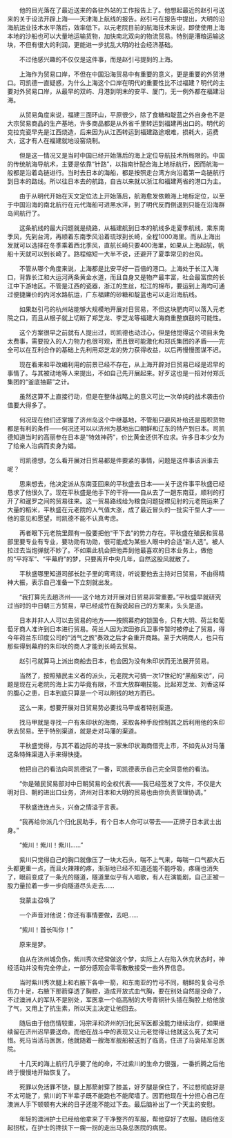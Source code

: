　　他的目光落在了最近送来的各驻外站的工作报告上了。他想起最近的赵引弓送来的关于设法开辟上海——天津海上航线的报告。赵引弓在报告中提出，大明的沿海航运业技术水平落后，效率低下。以元老院目前的航海技术来说，即使使用上海本地的沙船也可以大量地运输货物，加快南北双向的物流贸易。特别是漕粮运输这块，不但有很大的利润，更能进一步扰乱大明的社会经济基础。

　　不过他感兴趣的不仅仅是这件事，而是赵引弓提到的上海。

　　上海作为贸易口岸，不但在中国沿海贸易中有重要的意义，更是重要的外贸港口。司凯德一直疑惑，为什么上海这个口岸在明代的重要性比不过福建？明代的主要对外贸易口岸，从最早的双屿、月港到明末的安平、厦门，无一例外都在福建沿海。

　　从贸易角度来说，福建三面环山，平原很少，除了食糖和靛蓝之外自身也不是大宗贸易商品的生产基地，许多商品都是从外省千里转运到福建再出口的。明代的克拉克瓷早先是江西烧造，后来因为从江西转运到福建路途艰难，损耗大，运费大，这才有人在福建就地设窑烧制。

　　但是这一情况又是当时中国已经开始落后的海上定位导航技术所局限的。中国的传统航海导航术，主要是依靠“针路”，以指南针配合海上地标航行，因而航海一般都是沿着岛链进行。当时去日本的海船，都是按照走台湾方向沿着第一岛链航行到日本的路线。所以往日本去的航路，自古以来就以浙江和福建两省的港口为主。

　　由于从明代开始在天文定位法上开始落后，航海愈发依赖海上地标定位，以至于中国沿海的南北航行在元代海船可进黑水洋，到了明代反而倒退到只能在沿海群岛间航行了。

　　这条航线的最大问题就是绕路，从福建航到日本的航线多走夏季航线，乘东南季风，先到台湾，再顺着东南季风沿着琉球到长崎，全程1000海里。而从上海出发就可以选择在冬季乘着西北季风，直航长崎只要400海里，如果从上海起航，帆船十天就可以到长崎了。路程缩短一大半不说，还避开了夏季常见的台风。

　　不管从哪个角度来说，上海都是比安平好一百倍的港口。上海处于长江入海口，背靠长江和大运河两条黄金水道，而且自身又是物产最丰富，社会最富庶的长江中下游地区。不管是江西的瓷器，浙江的生丝，松江的棉布，要运到上海均可通过便捷廉价的内河水路航运，广东福建的砂糖和靛蓝也可以走沿海航线。

　　如果赵引弓的杭州站能够大规模地开展对日贸易，不但这块肥肉可以落入元老院之口，而且从根子就上切断了郑芝龙、李芝龙等福建大海商重整旗鼓的可能性。

　　这个方案很早之前就有人提出过，司凯德也动过心，但是他觉得这个项目未免太费事，需要投入的人力物力也很可观，而且很可能激化和郑氏集团的矛盾——完全可以在互利合作的基础上先利用郑芝龙的势力获得收益，以后再慢慢图谋不迟。

　　现在看来和平改编利用的前景已经不存在，从上海开辟对日贸易已经是迟早的事情了。与其被动地等人来提出，不如自己先开展起来。好歹这也是一招对付郑氏集团的“釜底抽薪”之计。

　　虽然这算不上直接行动，但是在整体战略上的意义可比一次单纯的战术袭击价值要大得多了。

　　何况现在他们还掌握了济州岛这个中继基地，不管船只避风补给还是囤积货物都是有利的条件——何况还可以以济州为基地出口朝鲜和辽东的特产到日本。司凯德知道当时的高丽参在日本是“特效神药”，价比黄金还供不应求。许多日本少女为了给亲人治病而卖身为娼。

　　司凯德想，怎么看开展对日贸易都是件要紧的事情，问题是这件事该派谁去呢？

　　思来想去，他决定派从东南亚回来的平秋盛去日本——关于这件事平秋盛已经恳求了他很久了。现在平秋盛是他手下的干将——自从去了一趟东南亚，顺利的打开了和暹罗之间的贸易往来。这一贸易路线给为粮食问题捉襟见肘的元老院运来了大量的稻米，平秋盛在元老院的人气值大涨，成了最近冒头的一批实干型人才——他的意见和愿望，司凯德不能不认真考虑。

　　再者眼下元老院里颇有一股要把他“干下去”的势力存在。平秋盛在殖民和贸易部里要专业有专业，要功勋有功勋，很可能成为某些人眼中的合适“新人选”。被人拉过去当炮弹就不妙了。不如乘此机会把他弄到他最喜欢的日本业务上，做他的“平将军”、“平幕府”的梦，只要离开中央几年，自然这股风就散了。

　　平秋盛哪里知道司部长肚子里的弯弯绕，听说要他去主持对日贸易，不由得精神大振，表示自己准备一下立刻就出发。

　　“我打算先去趟济州——这个地方对开展对日贸易非常重要。”平秋盛早就研究过当时的中日朝三方贸易，早已经成竹在胸说起自己的方案来，头头是道。

　　日本并非人人可以去贸易的地方——按照幕府的锁国令，只有大明、荷兰和葡萄牙商人准许到日本进行贸易。荷兰人因为滨田弥兵卫事件暂时被停止了贸易，得今年荷兰东印度公司的“消气之旅”奏效之后才会重开商路。至于大明商人，也只有那些得到幕府的朱印状的商人才能到长崎去贸易。

　　赵引弓就算马上派出商船去日本，也会因为没有朱印状而无法展开贸易。

　　当然了，按照殖民主义者的派头，元老院大可搞一次17世纪的“黑船来访”，问题是现在元老院的海上实力毕竟有限，不宜大放群嘲技能。比起郑芝龙、刘香这样的腹心之患，日本到底只算是一个可以刷钱的地方而已。

　　这么一来，想要开展对日贸易势必要找马甲或者特别渠道。

　　找马甲就是寻找一户有朱印状的海商，采取各种手段控制其之后利用他的朱印状去贸易。至于特别渠道，就是走对马藩的渠道。

　　平秋盛觉得，与其不着边际的寻找一家朱印状海商借壳上市，不如先从对马藩这条特殊渠道入手来得快捷。

　　他把自己的看法向司凯德说了一番，司凯德表示自己完全同意他的看法。

　　“你是殖民贸易部对中日朝贸易的全权代表——我已经签发了文件，不仅是大明对日、朝的进出口业务，济州对日本和大明的贸易也由你负责管理协调。”

　　平秋盛连连点头，兴奋之情溢于言表。

　　“我再给你派几个归化民助手，有个日本人你可以带去——正牌子日本武士出身。”

　　“紫川！紫川！紫川……”

　　紫川只觉得自己的胸口就像压了一块大石头，喘不上气来，每喘一口气都大石头都更重一点，而且火辣辣的疼，渐渐地已经不知道还能不能呼吸，疼痛也消失了，眼前变成了一条光的隧道，隧道里似乎有人唱歌，有人在演能剧，自己正被一股力量拉着一步一步向隧道尽头走去……

　　我蒙主召唤了

　　一个声音对他说：你还有事情要做，去吧……

　　“紫川！首长叫你！”

　　原来是梦。

　　自从在济州城负伤，紫川秀次经常做这个梦，实际上人在陷入休克状态时，神经活动并没有完全停止，一部分感观会零零散散接受一些外界信息。

　　当时紫川秀次腿上和右腋下各中一箭，和东南亚的竹弓不同，朝鲜的复合弓杀伤力十足，右腋下那箭穿透了胸腔，造成开放式血气胸，要在别处自然是没命了，不过澳洲人的军队不是别处，军医拿一个临高制的大号青铜针头插在胸腔上给他放了气，又用上了抗生素，所以天主决定让他回去。

　　随后由于他伤情较重，冯宗泽和济州的归化民军医都没能力继续治疗，如果继续留在济州迟早要送命。而他在战斗中的表现又让元老觉得让他就这么死了太可惜。死马当活马医医，他就随着一艘海军舰船被送到了临高，住进了马袅陆军总医院。

　　十几天的海上航行几乎要了他的命，不过紫川的生命力很强，一番折腾之后他终于慢慢地开始恢复了。

　　死罪以免活罪不饶，腿上那箭射穿了膝盖，好歹腿是保住了，不过想彻底好是不太可能了，紫川的下半辈子既不能跑也不能爬墙了。因而他现在十分担心自己在澳洲人手下顿顿有大米的日子还能不能过下去。最后脑补出了一个天主的安慰。

　　年轻的澳洲护士已经给他拿来了干净整齐的军服，帮他穿好了衣服。随后他支起拐杖，在护士的搀扶下一瘸一拐的走出马袅总医院的病房。
